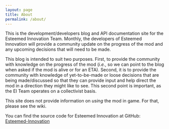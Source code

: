 ```yaml
---
layout: page
title: About
permalink: /about/
---
```


This is the development/developers blog and API documentation site for the Esteemed Innovation Team. Monthly, the developers of Esteemed Innovation will provide a community update on the progress of the mod and any upcoming decisions that will need to be made.

This blog is intended to suit two purposes. First, to provide the community with knowledge on the progress of the mod (*i.e.*, so we can point to the blog when asked if the mod is alive or for an ETA). Second, it is to provide the community with knowledge of yet-to-be-made or loose decisions that are being made/discussed so that they can provide input and help direct the mod in a direction they might like to see. This second point is important, as the EI Team operates on a collectivist basis.

This site does not provide information on *using* the mod in game. For that, please see the wiki.

You can find the source code for Esteemed Innovation at GitHub:
[Esteemed-Innovation](https://github.com/Esteemed-Innovation/Esteemed-Innovation)